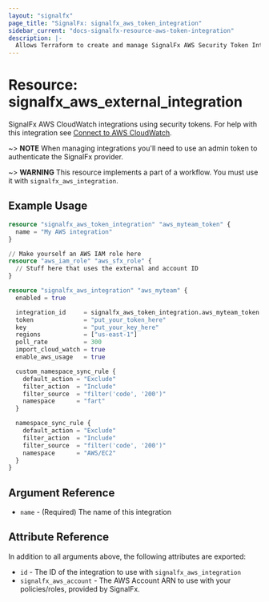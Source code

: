 ```yaml
---
layout: "signalfx"
page_title: "SignalFx: signalfx_aws_token_integration"
sidebar_current: "docs-signalfx-resource-aws-token-integration"
description: |-
  Allows Terraform to create and manage SignalFx AWS Security Token Integrations
---
```


# Resource: signalfx_aws_external_integration

SignalFx AWS CloudWatch integrations using security tokens. For help with this integration see [Connect to AWS CloudWatch](https://docs.signalfx.com/en/latest/integrations/amazon-web-services.html#connect-to-aws).

~> **NOTE** When managing integrations you'll need to use an admin token to authenticate the SignalFx provider.

~> **WARNING** This resource implements a part of a workflow. You must use it with `signalfx_aws_integration`.

## Example Usage

```tf
resource "signalfx_aws_token_integration" "aws_myteam_token" {
  name = "My AWS integration"
}

// Make yourself an AWS IAM role here
resource "aws_iam_role" "aws_sfx_role" {
  // Stuff here that uses the external and account ID
}

resource "signalfx_aws_integration" "aws_myteam" {
  enabled = true

  integration_id     = signalfx_aws_token_integration.aws_myteam_token.id
  token              = "put_your_token_here"
  key                = "put_your_key_here"
  regions            = ["us-east-1"]
  poll_rate          = 300
  import_cloud_watch = true
  enable_aws_usage   = true

  custom_namespace_sync_rule {
    default_action = "Exclude"
    filter_action  = "Include"
    filter_source  = "filter('code', '200')"
    namespace      = "fart"
  }

  namespace_sync_rule {
    default_action = "Exclude"
    filter_action  = "Include"
    filter_source  = "filter('code', '200')"
    namespace      = "AWS/EC2"
  }
}
```

## Argument Reference

* `name` - (Required) The name of this integration

## Attribute Reference

In addition to all arguments above, the following attributes are exported:

* `id` - The ID of the integration to use with `signalfx_aws_integration`
* `signalfx_aws_account` - The AWS Account ARN to use with your policies/roles, provided by SignalFx.
